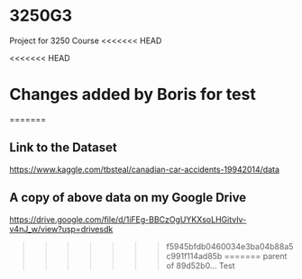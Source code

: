 # 3250G3
Project for 3250 Course
<<<<<<< HEAD

<<<<<<< HEAD
# Changes added by Boris for test
=======
## Link to the Dataset
https://www.kaggle.com/tbsteal/canadian-car-accidents-19942014/data

## A copy of above data on my Google Drive
https://drive.google.com/file/d/1iFEg-BBCzOgUYKXsoLHGitvIv-v4nJ_w/view?usp=drivesdk


>>>>>>> f5945bfdb0460034e3ba04b88a5c991f114ad85b
=======
>>>>>>> parent of 89d52b0... Test
